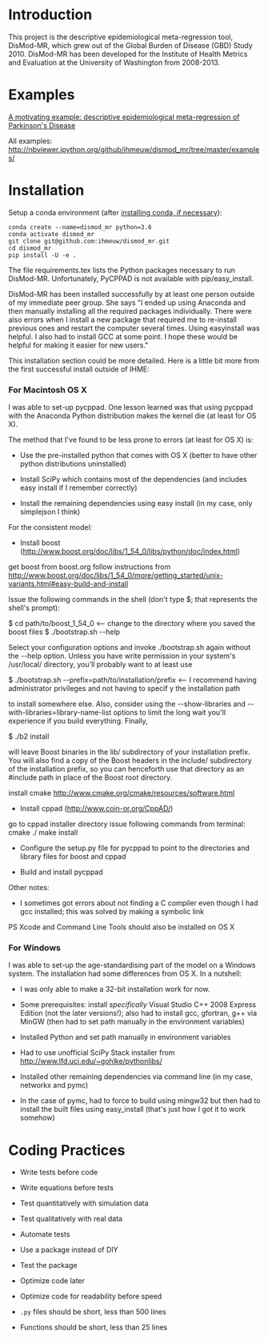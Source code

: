 Introduction
============

This project is the descriptive epidemiological meta-regression tool,
DisMod-MR, which grew out of the Global Burden of Disease (GBD) Study
2010.  DisMod-MR has been developed for the Institute of Health
Metrics and Evaluation at the University of Washington from 2008-2013.

Examples
========

[A motivating example: descriptive epidemiological meta-regression of Parkinson's Disease](http://nbviewer.ipython.org/github/ihmeuw/dismod_mr/blob/master/examples/pd_sim_data.ipynb)

All examples: http://nbviewer.ipython.org/github/ihmeuw/dismod_mr/tree/master/examples/

Installation
============

Setup a conda environment (after [installing conda, if
necessary](https://docs.conda.io/projects/conda/en/latest/user-guide/install/)):

```
conda create --name=dismod_mr python=3.6
conda activate dismod_mr
git clone git@github.com:ihmeuw/dismod_mr.git
cd dismod_mr
pip install -U -e .
```


The file requirements.tex lists the Python packages necessary to run
DisMod-MR.  Unfortunately, PyCPPAD is not available with
pip/easy_install.

DisMod-MR has been installed successfully by at least one person outside of
my immediate peer group.  She says "I ended up using Anaconda and then
manually installing all the required packages individually. There were
also errors when I install a new package that required me to
re-install previous ones and restart the computer several times. Using
easyinstall was helpful. I also had to install GCC at some point. I
hope these would be helpful for making it easier for new users."

This installation section could be more detailed. Here is a little bit
more from the first successful install outside of IHME:

### For Macintosh OS X

I was able to set-up pycppad. One lesson learned was that using
pycppad with the Anaconda Python distribution makes the kernel die (at
least for OS X).

The method that I've found to be less prone to errors (at least for OS
X) is:

- Use the pre-installed python that comes with OS X (better to have
  other python distributions uninstalled)

- Install SciPy which contains most of the dependencies (and includes
  easy install if I remember correctly)

- Install the remaining dependencies using easy install (in my case,
  only simplejson I think)

For the consistent model:

- Install boost
  (http://www.boost.org/doc/libs/1_54_0/libs/python/doc/index.html)

get boost from boost.org follow instructions from
http://www.boost.org/doc/libs/1_54_0/more/getting_started/unix-variants.html#easy-build-and-install

Issue the following commands in the shell (don't type $; that represents the shell's prompt):

$ cd path/to/boost_1_54_0 <-- change to the directory where you saved the boost files
$ ./bootstrap.sh --help

Select your configuration options and invoke ./bootstrap.sh again without the --help option. Unless you have write permission in your system's /usr/local/ directory, you'll probably want to at least use

$ ./bootstrap.sh --prefix=path/to/installation/prefix <-- I recommend having administrator privileges and not having to specif
y the installation path

to install somewhere else. Also, consider using the --show-libraries and --with-libraries=library-name-list options to limit the long wait you'll experience if you build everything. Finally,

$ ./b2 install

will leave Boost binaries in the lib/ subdirectory of your installation prefix. You will also find a copy of the Boost headers in the include/ subdirectory of the installation prefix, so you can henceforth use that directory as an #include path in place of the Boost root directory.

install cmake
http://www.cmake.org/cmake/resources/software.html


- Install cppad (http://www.coin-or.org/CppAD/)

go to cppad installer directory
issue following commands from terminal:
cmake ./
make install


- Configure the setup.py file for pycppad to point to the directories
  and library files for boost and cppad

- Build and install pycppad

Other notes:

- I sometimes got errors about not finding a C compiler even though I
  had gcc installed; this was solved by making a symbolic link

PS Xcode and Command Line Tools should also be installed on OS X

### For Windows

I was able to set-up the age-standardising part of the model on a
Windows system. The installation had some differences from OS X. In a
nutshell:

- I was only able to make a 32-bit installation work for now.

- Some prerequisites: install *specifically* Visual Studio C++ 2008
  Express Edition (not the later versions!); also had to install gcc,
  gfortran, g++ via MinGW (then had to set path manually in the
  environment variables)

- Installed Python and set path manually in environment variables

- Had to use unofficial SciPy Stack installer from
  http://www.lfd.uci.edu/~gohlke/pythonlibs/

- Installed other remaining dependencies via command line (in my case,
  networkx and pymc)

- In the case of pymc, had to force to build using mingw32 but then
  had to install the built files using easy_install (that's just how I
  got it to work somehow)


Coding Practices
================

* Write tests before code
* Write equations before tests

* Test quantitatively with simulation data
* Test qualitatively with real data
* Automate tests

* Use a package instead of DIY
* Test the package

* Optimize code later
* Optimize code for readability before speed

* `.py` files should be short, less than 500 lines
* Functions should be short, less than 25 lines
